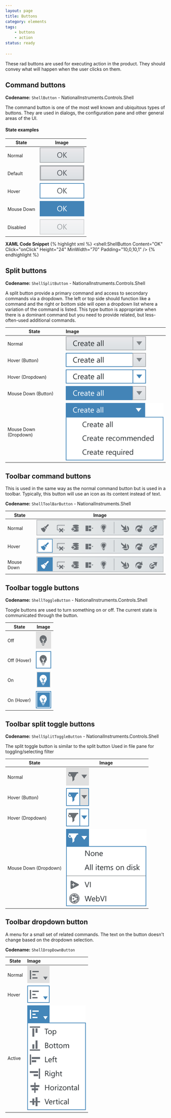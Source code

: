```yaml
---
layout: page
title: Buttons
category: elements
tags:
    - buttons
    - action
status: ready

---
```

These rad buttons are used for executing action in the product. They should convey what will happen when the user clicks on them.

## Command buttons
**Codename:** `ShellButton` - NationalInstruments.Controls.Shell 

The command button is one of the most well known and ubiquitous types of buttons. They are used in dialogs, the configuration pane and other general areas of the UI.

#### State examples

| State         | Image         |
| ------------- |:-------------:|
| Normal        | ![Alt text](../../images/elements/buttons/button-normal.svg)        |
| Default       | ![Alt text](../../images/elements/buttons/button-default-action.svg)|
| Hover         | ![Alt text](../../images/elements/buttons/button-hover.svg)         |
| Mouse Down    | ![Alt text](../../images/elements/buttons/button-mouse-down.svg)    |
| Disabled      | ![Alt text](../../images/elements/buttons/button-disabled.svg)      |

**XAML Code Snippet**
{% highlight xml %}
<shell:ShellButton 
    Content="OK"
    Click="onClick" 
    Height="24" 
    MinWidth="70"
    Padding="10,0,10,1" />
{% endhighlight %}

## Split buttons

**Codename:** `ShellSplitButton` - NationalInstruments.Controls.Shell

A split button provide a primary command and access to secondary commands via a dropdown. The left or top side should function like a command and the right or bottom side will open a dropdown list where a variation of the command is listed. This type button is appropriate when there is a dominant command but you need to provide related, but less-often-used additional commands.


| State                 | Image        |
| --------------------- |:-------------|
| Normal                | ![Alt text](../../images/elements/buttons/split-button-normal.svg)           |
| Hover (Button)        | ![Alt text](../../images/elements/buttons/split-button-hover-main.svg)       |
| Hover (Dropdown)      | ![Alt text](../../images/elements/buttons/split-button-hover-dropdown.svg)   |
| Mouse Down (Button)   | ![Alt text](../../images/elements/buttons/split-button-mouse-down-main.svg)  |
| Mouse Down (Dropdown) | ![Alt text](../../images/elements/buttons/split-button-active-dropdown.svg)  |

## Toolbar command buttons
This is used in the same way as the normal command button but is used in a toolbar. Typically, this button will use an icon as its content instead of text.

**Codename:** `ShellToolBarButton` - NationalInstruments.Shell

| State         | Image         | 
| ------------- |:-------------:| 
| Normal        | ![Alt text](../../images/elements/buttons/toolbar-button-normal.svg)        |
| Hover         | ![Alt text](../../images/elements/buttons/toolbar-button-hover.svg)         |
| Mouse Down    | ![Alt text](../../images/elements/buttons/toolbar-button-mouse-down.svg)    |

## Toolbar toggle buttons

**Codename:** `ShellToggleButton` - NationalInstruments.Controls.Shell

Toogle buttons are used to turn something on or off. The current state is communicated through the button.

| State       | Image         |
| ----------- |:-------------:|
| Off         | ![Alt text](../../images/elements/buttons/toggle-button-normal.svg)        |
| Off (Hover) | ![Alt text](../../images/elements/buttons/toggle-button-hover-normal.svg)  |
| On          | ![Alt text](../../images/elements/buttons/toggle-button-active.svg)        |
| On (Hover)  | ![Alt text](../../images/elements/buttons/toggle-button-hover-active.svg)  |

## Toolbar split toggle buttons

**Codename:** `ShellSplitToggleButton` - NationalInstruments.Controls.Shell

The split toggle button is similar to the split button
Used in file pane for toggling/selecting filter

| State                  | Image         |
| ---------------------- |---------------|
| Normal                 | ![Alt text](../../images/elements/buttons/toggle-split-button-normal.svg)              |
| Hover (Button)         | ![Alt text](../../images/elements/buttons/toggle-split-button-main-hover.svg)          |
| Hover (Dropdown)       | ![Alt text](../../images/elements/buttons/toggle-split-button-hover-dropdown.svg)      |
| Mouse Down (Dropdown)  | ![Alt text](../../images/elements/buttons/toggle-split-button-mousedown-dropdown.svg)  |

## Toolbar dropdown button

A menu for a small set of related commands. The text on the button doesn't change based on the dropdown selection.

**Codename:** `ShellDropDownButton`

| State         | Image         | 
| ------------- |:--------------| 
| Normal        | ![Alt text](../../images/elements/buttons/toolbar-dropdown-button-normal.svg)    |
| Hover         | ![Alt text](../../images/elements/buttons/toolbar-dropdown-button-hover.svg)     |
| Active        | ![Alt text](../../images/elements/buttons/toolbar-dropdown-button-active.svg)    |